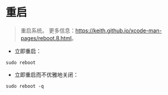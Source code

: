 # 重启

> 重启系统。
> 更多信息：<https://keith.github.io/xcode-man-pages/reboot.8.html>。

- 立即重启：

`sudo reboot`

- 立即重启而不优雅地关闭：

`sudo reboot -q`